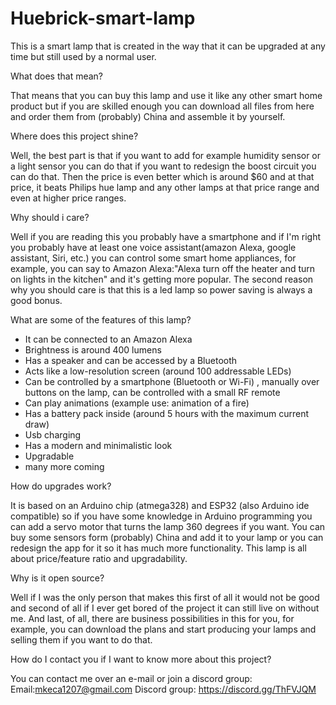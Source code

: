 # Huebrick-smart-lamp
This is a smart lamp that is created in the way that it can be upgraded at any time but still used by a normal user.

What does that mean?

That means that you can buy this lamp and use it like any other smart home product but if you are skilled enough you can download all files from here and order them from (probably) China and assemble it by yourself. 

Where does this project shine?

Well, the best part is that if you want to add for example humidity sensor or a light sensor you can do that if you want to redesign the boost circuit you can do that. Then the price is even better which is around $60 and at that price, it beats Philips hue lamp and any other lamps at that price range and even at higher price ranges.

Why should i care?

Well if you are reading this you probably have a smartphone and if I'm right you probably have at least one voice assistant(amazon Alexa, google assistant, Siri, etc.)  you can control some smart home appliances, for example, you can say to Amazon Alexa:"Alexa turn off the heater and turn on lights in the kitchen" and it's getting more popular. The second reason why you should care is that this is a led lamp so power saving is always a good bonus.

What are some of the features of this lamp?

- It can be connected to an Amazon Alexa
- Brightness is around 400 lumens 
- Has a speaker and can be accessed by a Bluetooth
- Acts like a low-resolution screen (around 100 addressable LEDs)
- Can be controlled by a smartphone (Bluetooth or Wi-Fi) , manually over buttons on the lamp, can be controlled with a small RF remote
- Can play animations (example use: animation of a fire)
- Has a battery pack inside (around 5 hours with the maximum current draw)
- Usb charging 
- Has a modern and minimalistic look
- Upgradable
- many more coming

How do upgrades work?

It is based on an Arduino chip (atmega328) and ESP32 (also Arduino ide compatible) so if you have some knowledge in Arduino programming you can add a servo motor that turns the lamp 360 degrees if you want. You can buy some sensors form (probably) China and add it to your lamp or you can redesign the app for it so it has much more functionality. This lamp is all about price/feature ratio and upgradability.

Why is it open source?

Well if I was the only person that makes this first of all it would not be good and second of all if I ever get bored of the project it can still live on without me. And last, of all, there are business possibilities in this for you, for example, you can download the plans and start producing your lamps and selling them if you want to do that.

How do I contact you if I want to know more about this project?

You can contact me over an e-mail or join a discord group:
Email:mkeca1207@gmail.com
Discord group: https://discord.gg/ThFVJQM 
